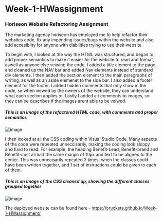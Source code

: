 # Week-1-HWassignment

<h3>Horiseon Website Refactoring Assignment</h3>

The marketing agency horiseon has employed me to help refactor their websites code, fix any impending issues/bugs within the website and also add accesibilty for anyone with diabilities trying to use their website.

To begin with, I looked at the way the HTML was structured, and began to add proper semantics to make it easier for the website to read and format, aswell as anyone else veiwing the code. I added a title element to the page, and cleaned up the NAV bar and added Nav elements instead of standard div elements. I then added the section element to the main paragraphs of writing, as well as an aside elemenet to the side bar. I also added a footer element for the footer. I added hidden comments that only show in the code, so when viewed by the owners of the website, they can understand what each section applies to. Lastly I added alt comments to images, so they can be describes if the images arent able to be veiwed.

<h5>This is an image of the refactored HTML code, with comments and proper semantics</h5>

![image](https://user-images.githubusercontent.com/78789156/109915396-b16bbf80-7d01-11eb-80ae-22200d73eb36.png)


I then looked at all the CSS coding within Visual Studio Code. Many aspects of the code were repeated unneccisarily, making the coding look sloppy and hard to read. For example, the heading Benefit-Lead, Benefit-brand and Benefit-cost all had the same margin of 10px and text to be aligned to the center. This was unnecisarily repeated 3 times, when the classes could have been written together, and 1 set of instructions could be given to each of them.

<h5>This is an image of the CSS cleaned up, showing the different classes grouped together</h5>

![image](https://user-images.githubusercontent.com/78789156/109915824-6605e100-7d02-11eb-8386-536264a922c0.png)



The deployed website can be found here - https://brucksta.github.io/Week-1-HWassignment/
